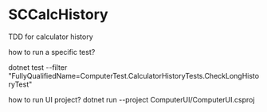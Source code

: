 # SCCalcHistory
TDD for calculator history


how to run a specific test?

 dotnet test --filter "FullyQualifiedName=ComputerTest.CalculatorHistoryTests.CheckLongHistoryTest"

how to run UI project?
dotnet run --project ComputerUI/ComputerUI.csproj 